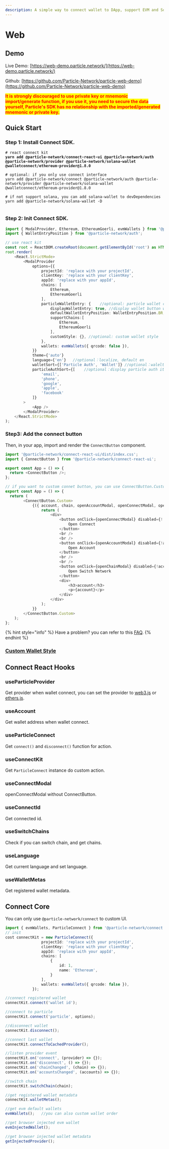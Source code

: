 ```yaml
---
description: A simple way to connect wallet to DApp, support EVM and Solana chains.
---
```


# Web

## Demo

Live Demo: [https://web-demo.particle.network/](https://web-demo.particle.network/)

Github: [https://github.com/Particle-Network/particle-web-demo](https://github.com/Particle-Network/particle-web-demo)

<mark style="color:red;">**It is strongly discouraged to use private key or mnemonic import/generate function, if you use it, you need to secure the data yourself, Particle's SDK has no relationship with the imported/generated mnemonic or private key.**</mark>

## Quick Start

### Step 1: Install Connect SDK.

<pre class="language-bash"><code class="lang-bash"># react connect kit
<strong>yarn add @particle-network/connect-react-ui @particle-network/auth @particle-network/provider @particle-network/solana-wallet @walletconnect/ethereum-provider@1.8.0
</strong>
# optional: if you only use connect interface
yarn add @particle-network/connect @particle-network/auth @particle-network/provider @particle-network/solana-wallet @walletconnect/ethereum-provider@1.8.0

# if not support solana, you can add solana-wallet to devDependencies
yarn add @particle-network/solana-wallet -D

</code></pre>

### Step 2: Init Connect SDK.

```typescript
import { ModalProvider, Ethereum, EthereumGoerli, evmWallets } from '@particle-network/connect-react-ui';
import { WalletEntryPosition } from '@particle-network/auth';

// use react kit
const root = ReactDOM.createRoot(document.getElementById('root') as HTMLElement);
root.render(
    <React.StrictMode>
        <ModalProvider
            options={{
                projectId: 'replace with your projectId',
                clientKey: 'replace with your clientKey',
                appId: 'replace with your appId',
                chains: [
                    Ethereum,
                    EthereumGoerli
                ],
                particleWalletEntry: {    //optional: particle wallet config
                    displayWalletEntry: true, //display wallet button when connect particle success.
                    defaultWalletEntryPosition: WalletEntryPosition.BR,
                    supportChains:[
                        Ethereum,
                        EthereumGoerli
                    ],
                    customStyle: {}, //optional: custom wallet style
                },
                wallets: evmWallets({ qrcode: false }),
            }}
            theme={'auto'}
            language={'en'}   //optional：localize, default en
            walletSort={['Particle Auth', 'Wallet']} //optional：walelt order
            particleAuthSort={[    //optional：display particle auth items and order
                'email',
                'phone',
                'google',
                'apple',
                'facebook'
            ]}
        >
            <App />
        </ModalProvider>
    </React.StrictMode>
);
```

### Step3: Add the connect button

Then, in your app, import and render the `ConnectButton` component.

```typescript
import '@particle-network/connect-react-ui/dist/index.css';
import { ConnectButton } from '@particle-network/connect-react-ui';

export const App = () => {
  return <ConnectButton />;
};

// if you want to custom connet button, you can use ConnectButton.Custom.
export const App = () => {
  return (
        <ConnectButton.Custom>
            {({ account, chain, openAccountModal, openConnectModal, openChainModal, accountLoading }) => {
                return (
                    <div>
                        <button onClick={openConnectModal} disabled={!!account}>
                            Open Connect
                        </button>
                        <br />
                        <br />
                        <button onClick={openAccountModal} disabled={!account}>
                            Open Account
                        </button>
                        <br />
                        <br />
                        <button onClick={openChainModal} disabled={!account}>
                            Open Switch Network
                        </button>
                        <div>
                            <h3>account</h3>
                            <p>{account}</p>
                        </div>
                    </div>
                );
            }}
        </ConnectButton.Custom>
    );
};

```

{% hint style="info" %}
Have a problem? you can refer to this [FAQ](../../../resouces/faq.md#web-sdk-integration-problems).
{% endhint %}

### [Custom Wallet Style](../../wallet-service/sdks/web.md#custom-particle-wallet-style)

## Connect React Hooks

### useParticleProvider

Get provider when wallet connect, you can set the provider to [web3.js](https://github.com/web3/web3.js) or [ethers.js](https://github.com/ethers-io/ethers.js/).

### useAccount

Get wallet address when wallet connect.

### useParticleConnect

Get `connect()` and `disconnect()` function for action.

### useConnectKit

Get `ParticleConnect` instance do custom action.

### useConnectModal

openConnectModal without ConnectButton.

### useConnectId

Get connected id.

### useSwitchChains

Check if you can switch chain, and get chains.

### useLanguage

Get current language and set language.

### useWalletMetas

Get registered wallet metadata.

## Connect Core

You can only use `@particle-network/connect` to custom UI.

```typescript
import { evmWallets, ParticleConnect } from '@particle-network/connect';
// init
cost connectKit = new ParticleConnect({
                projectId: 'replace with your projectId',
                clientKey: 'replace with your clientKey',
                appId: 'replace with your appId',
                chains: [
                    {
                        id: 1,
                        name: 'Ethereum',
                    }
                ],
                wallets: evmWallets({ qrcode: false }),
            });

//connect registered wallet
connectKit.connect('wallet id');

//connect to particle
connectKit.connect('particle', options);

//disconnect wallet
connectKit.disconnect();

//connect last wallet
connectKit.connectToCachedProvider();

//listen provider event
connectKit.on('connect', (provider) => {});
connectKit.on('disconnect', () => {});
connectKit.on('chainChanged', (chain) => {});
connectKit.on('accountsChanged', (accounts) => {});

//switch chain
connectKit.switchChain(chain);

//get registered wallet metadata
connectKit.walletMetas();

//get evm default wallets
evmWallets();   //you can also custom wallet order

//get browser injected evm wallet 
evmInjectedWallet();

//get browser injected wallet metadata
getInjectedProvider();


```



